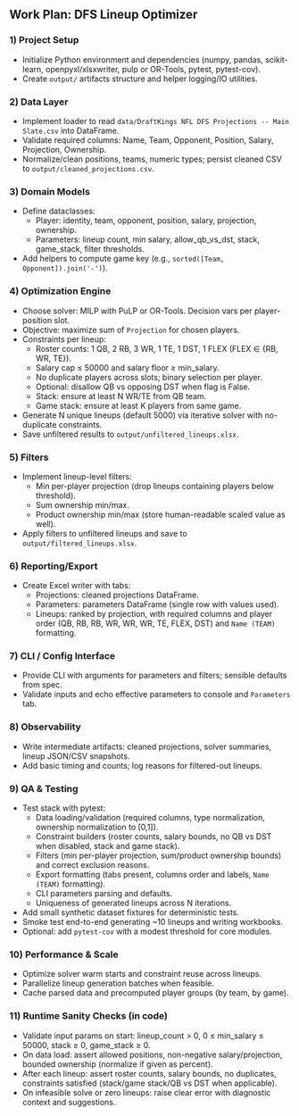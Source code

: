 ## Work Plan: DFS Lineup Optimizer

### 1) Project Setup
- Initialize Python environment and dependencies (numpy, pandas, scikit-learn, openpyxl/xlsxwriter, pulp or OR-Tools, pytest, pytest-cov).
- Create `output/` artifacts structure and helper logging/IO utilities.

### 2) Data Layer
- Implement loader to read `data/DraftKings NFL DFS Projections -- Main Slate.csv` into DataFrame.
- Validate required columns: Name, Team, Opponent, Position, Salary, Projection, Ownership.
- Normalize/clean positions, teams, numeric types; persist cleaned CSV to `output/cleaned_projections.csv`.

### 3) Domain Models
- Define dataclasses:
  - Player: identity, team, opponent, position, salary, projection, ownership.
  - Parameters: lineup count, min salary, allow_qb_vs_dst, stack, game_stack, filter thresholds.
- Add helpers to compute game key (e.g., `sorted([Team, Opponent]).join('-')`).

### 4) Optimization Engine
- Choose solver: MILP with PuLP or OR-Tools. Decision vars per player-position slot.
- Objective: maximize sum of `Projection` for chosen players.
- Constraints per lineup:
  - Roster counts: 1 QB, 2 RB, 3 WR, 1 TE, 1 DST, 1 FLEX (FLEX ∈ {RB, WR, TE}).
  - Salary cap ≤ 50000 and salary floor ≥ min_salary.
  - No duplicate players across slots; binary selection per player.
  - Optional: disallow QB vs opposing DST when flag is False.
  - Stack: ensure at least N WR/TE from QB team.
  - Game stack: ensure at least K players from same game.
- Generate N unique lineups (default 5000) via iterative solver with no-duplicate constraints.
- Save unfiltered results to `output/unfiltered_lineups.xlsx`.

### 5) Filters
- Implement lineup-level filters:
  - Min per-player projection (drop lineups containing players below threshold).
  - Sum ownership min/max.
  - Product ownership min/max (store human-readable scaled value as well).
- Apply filters to unfiltered lineups and save to `output/filtered_lineups.xlsx`.

### 6) Reporting/Export
- Create Excel writer with tabs:
  - Projections: cleaned projections DataFrame.
  - Parameters: parameters DataFrame (single row with values used).
  - Lineups: ranked by projection, with required columns and player order (QB, RB, RB, WR, WR, WR, TE, FLEX, DST) and `Name (TEAM)` formatting.

### 7) CLI / Config Interface
- Provide CLI with arguments for parameters and filters; sensible defaults from spec.
- Validate inputs and echo effective parameters to console and `Parameters` tab.

### 8) Observability
- Write intermediate artifacts: cleaned projections, solver summaries, lineup JSON/CSV snapshots.
- Add basic timing and counts; log reasons for filtered-out lineups.

### 9) QA & Testing
- Test stack with pytest:
  - Data loading/validation (required columns, type normalization, ownership normalization to [0,1]).
  - Constraint builders (roster counts, salary bounds, no QB vs DST when disabled, stack and game stack).
  - Filters (min per-player projection, sum/product ownership bounds) and correct exclusion reasons.
  - Export formatting (tabs present, columns order and labels, `Name (TEAM)` formatting).
  - CLI parameters parsing and defaults.
  - Uniqueness of generated lineups across N iterations.
- Add small synthetic dataset fixtures for deterministic tests.
- Smoke test end-to-end generating ~10 lineups and writing workbooks.
- Optional: add `pytest-cov` with a modest threshold for core modules.

### 10) Performance & Scale
- Optimize solver warm starts and constraint reuse across lineups.
- Parallelize lineup generation batches when feasible.
- Cache parsed data and precomputed player groups (by team, by game).

### 11) Runtime Sanity Checks (in code)
- Validate input params on start: lineup_count > 0, 0 ≤ min_salary ≤ 50000, stack ≥ 0, game_stack ≥ 0.
- On data load: assert allowed positions, non-negative salary/projection, bounded ownership (normalize if given as percent).
- After each lineup: assert roster counts, salary bounds, no duplicates, constraints satisfied (stack/game stack/QB vs DST when applicable).
- On infeasible solve or zero lineups: raise clear error with diagnostic context and suggestions.
